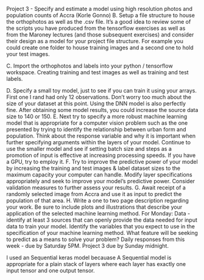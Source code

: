 Project 3 - Specify and estimate a model using high resolution photos and population counts of Accra (Korle Gonno)
B. Setup a file structure to house the orthophotos as well as the .csv file. It’s a good idea to review some of the scripts you have produced from the tensorflow exercises as well as from the Maroney lectures (and those subsequent exercises) and consider their design as a model for your project file structure. For example you could create one folder to house training images and a second one to hold your test images.

C. Import the orthophotos and labels into your python / tensorflow workspace. Creating training and test images as well as training and test labels.

D. Specify a small toy model, just to see if you can train it using your arrays. First one I rand had only 12 observations. Don’t worry too much about the size of your dataset at this point. Using the DNN model is also perfectly fine. After obtaining some model results, you could increase the source data size to 140 or 150.
E. Next try to specify a more robust machine learning model that is appropriate for a computer vision problem such as the one presented by trying to identify the relationship between urban form and population. Think about the response variable and why it is important when further specifying arguments within the layers of your model. Continue to use the smaller model and see if setting batch size and steps as a promotion of input is effective at increasing processing speeds. If you have a GPU, try to employ it.
F. Try to improve the predictive power of your model by increasing the training and test images & label dataset sizes to the maximum capacity your computer can handle. Modify layer specifications appropriately and seek to improve your model’s predictive power. Consider validation measures to further assess your results.
G. Await receipt of a randomly selected image from Accra and use it as input to predict the population of that area.
H. Write a one to two page description regarding your work. Be sure to include plots and illustrations that describe your application of the selected machine learning method.
For Monday: Data - identify at least 3 sources that can openly provide the data needed for input data to train your model. Identify the variables that you expect to use in the specification of your machine learning method. What feature will be seeking to predict as a means to solve your problem?
Daily responses from this week - due by Saturday 5PM. Project 3 due by Sunday midnight.

I used an Sequential keras model becauase A Sequential model is appropriate for a plain stack of layers where each layer has exactly one input tensor and one output tensor.




